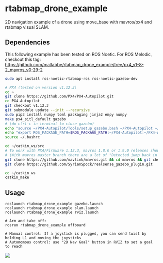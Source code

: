 # rtabmap_drone_example
2D navigation example of a drone using move_base with mavros/px4 and rtabmap visual SLAM. 

## Dependencies

This following example has been tested on ROS Noetic. For ROS Melodic, checkout this tag: https://github.com/matlabbe/rtabmap_drone_example/tree/px4_v1-8-2_mavros_v0-29-2

```bash
sudo apt install ros-noetic-rtabmap-ros ros-noetic-gazebo-dev

# PX4 (tested on version v1.12.3)
cd ~
git clone https://github.com/PX4/PX4-Autopilot.git
cd PX4-Autopilot
git checkout v1.12.3
git submodule update --init --recursive
sudo pip3 install numpy toml packaging jinja2 empy numpy
make px4_sitl_default gazebo
# (do ctrl-c in terminal to close gazebo)
echo "source ~/PX4-Autopilot/Tools/setup_gazebo.bash ~/PX4-Autopilot ~/PX4-Autopilot/build/px4_sitl_default" >> ~/.bashrc
echo "export ROS_PACKAGE_PATH=$ROS_PACKAGE_PATH:~/PX4-Autopilot:~/PX4-Autopilot/Tools/sitl_gazebo" >> ~/.bashrc
source ~/.bashrc

cd ~/catkin_ws/src
# To work with PX4/Firmware 1.12.3, mavros 1.8.0 or 1.9.0 releases should be used
# (With mavros master branch there are a lot of "Detected jump back in time" TF errors)
git clone https://github.com/mavlink/mavros.git && cd mavros && git checkout 1.9.0 && cd ..
git clone https://github.com/SyrianSpock/realsense_gazebo_plugin.git

cd ~/catkin_ws
catkin_make
```

## Usage

```
roslaunch rtabmap_drone_example gazebo.launch
roslaunch rtabmap_drone_example slam.launch
roslaunch rtabmap_drone_example rviz.launch

# Arm and take off:
rosrun rtabmap_drone_example offboard

# Manual control: If a joystick is plugged, you can send twist by holding L1 and moving the joysticks
# Autonomous control: use "2D Nav Goal" button in RVIZ to set a goal to reach 

```
![](https://raw.githubusercontent.com/matlabbe/rtabmap_drone_example/master/doc/example.jpg)
